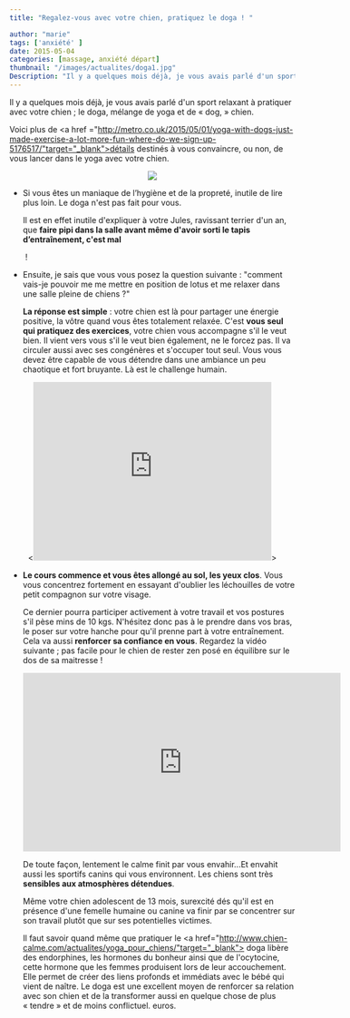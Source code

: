 ```yaml
---
title: "Regalez-vous avec votre chien, pratiquez le doga ! "

author: "marie"
tags: ['anxiété' ]
date: 2015-05-04
categories: [massage, anxiété départ]
thumbnail: "/images/actualites/doga1.jpg"
Description: "Il y a quelques mois déjà, je vous avais parlé d'un sport relaxant à pratiquer avec votre chien ; le doga, mélange de yoga et de « dog, » chien. "
---
```


Il y a quelques mois déjà, je vous avais parlé d'un sport relaxant à pratiquer avec votre chien ; le doga, mélange de yoga et de « dog, » chien.

Voici plus de <a href ="http://metro.co.uk/2015/05/01/yoga-with-dogs-just-made-exercise-a-lot-more-fun-where-do-we-sign-up-5176517/"target="_blank">détails</a> destinés à vous convaincre, ou non, de vous lancer dans le yoga avec votre chien.

<p align="center"><img src= "/images/actualites/doga1.jpg"></p>

<ul> <li>
Si vous êtes un maniaque de l’hygiène et de la propreté, inutile de lire plus loin. Le doga n'est pas fait pour vous.

Il est en effet inutile d'expliquer à votre Jules, ravissant terrier d'un an, que <b>faire pipi dans la salle avant même d'avoir sorti le tapis d’entraînement, c'est mal</b> </li> ! </ul>
<ul><li> Ensuite, je sais que vous vous posez la question suivante : "comment vais-je pouvoir me me mettre en position de lotus et me relaxer dans une salle pleine de chiens ?"


 <b>La réponse est simple</b> : votre chien est là pour partager une énergie positive, la vôtre quand vous êtes totalement relaxée. C'est <b>vous seul qui pratiquez des exercices</b>, votre chien vous accompagne s'il le veut bien. Il vient vers vous s'il le veut bien également, ne le forcez pas. Il va circuler aussi avec ses congénères et s'occuper tout seul. Vous vous devez être capable de vous détendre dans une ambiance un peu chaotique et fort bruyante. Là est le challenge humain. </ul>

<p align="center"><<iframe width="420" height="315" src="https://www.youtube.com/embed/_WKqbDcEtSU" frameborder="0" allowfullscreen></iframe>></iframe>

<ul><li><b>Le cours commence et vous êtes allongé au sol, les yeux clos</b>. Vous vous concentrez fortement en essayant d'oublier les léchouilles de votre petit compagnon sur votre visage.

Ce dernier pourra participer activement à votre travail et vos postures s'il pèse mins de 10 kgs. N'hésitez donc pas à le prendre dans vos bras, le poser sur votre hanche pour qu'il prenne part à votre entraînement. Cela va aussi <b>renforcer sa confiance en vous</b>. Regardez la vidéo suivante ; pas facile pour le chien de rester zen posé en équilibre sur le dos de sa maitresse !


<p align="center"><iframe width="560" height="315" src="https://www.youtube.com/embed/NV505cgcPFM" frameborder="0" allowfullscreen></iframe></p>

 De toute façon, lentement le calme finit par vous envahir...Et envahit aussi les sportifs canins qui vous environnent. Les chiens sont très <b>sensibles aux atmosphères détendues</b>.

 Même votre chien adolescent de 13 mois, surexcité dés qu'il est en présence d'une femelle humaine ou canine va finir par se concentrer sur son travail plutôt que sur ses potentielles victimes.</li>


Il faut savoir quand même que pratiquer le <a href="http://www.chien-calme.com/actualites/yoga_pour_chiens/"target="_blank"> doga</a> libère des endorphines, les hormones du bonheur ainsi que de l'ocytocine, cette hormone que les femmes produisent lors de leur accouchement. Elle permet de créer des liens profonds et immédiats avec le bébé qui vient de naître.
Le doga est une excellent moyen de  renforcer sa relation avec son chien et de la transformer aussi en quelque chose de plus « tendre » et de moins conflictuel. euros.

